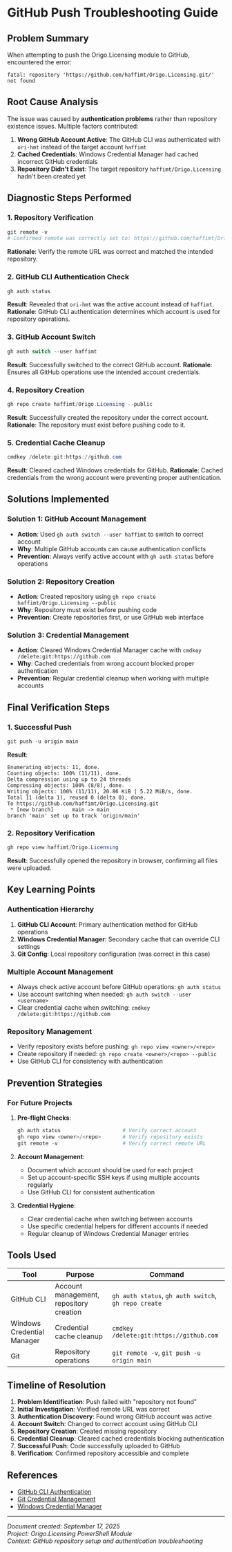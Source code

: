 # GitHub Push Troubleshooting Guide

## Problem Summary
When attempting to push the Origo.Licensing module to GitHub, encountered the error:
```
fatal: repository 'https://github.com/haffimt/Origo.Licensing.git/' not found
```

## Root Cause Analysis
The issue was caused by **authentication problems** rather than repository existence issues. Multiple factors contributed:

1. **Wrong GitHub Account Active**: The GitHub CLI was authenticated with `ori-hmt` instead of the target account `haffimt`
2. **Cached Credentials**: Windows Credential Manager had cached incorrect GitHub credentials
3. **Repository Didn't Exist**: The target repository `haffimt/Origo.Licensing` hadn't been created yet

## Diagnostic Steps Performed

### 1. Repository Verification
```powershell
git remote -v
# Confirmed remote was correctly set to: https://github.com/haffimt/Origo.Licensing.git
```
**Rationale**: Verify the remote URL was correct and matched the intended repository.

### 2. GitHub CLI Authentication Check
```powershell
gh auth status
```
**Result**: Revealed that `ori-hmt` was the active account instead of `haffimt`.
**Rationale**: GitHub CLI authentication determines which account is used for repository operations.

### 3. GitHub Account Switch
```powershell
gh auth switch --user haffimt
```
**Result**: Successfully switched to the correct GitHub account.
**Rationale**: Ensures all GitHub operations use the intended account credentials.

### 4. Repository Creation
```powershell
gh repo create haffimt/Origo.Licensing --public
```
**Result**: Successfully created the repository under the correct account.
**Rationale**: The repository must exist before pushing code to it.

### 5. Credential Cache Cleanup
```powershell
cmdkey /delete:git:https://github.com
```
**Result**: Cleared cached Windows credentials for GitHub.
**Rationale**: Cached credentials from the wrong account were preventing proper authentication.

## Solutions Implemented

### Solution 1: GitHub Account Management
- **Action**: Used `gh auth switch --user haffimt` to switch to correct account
- **Why**: Multiple GitHub accounts can cause authentication conflicts
- **Prevention**: Always verify active account with `gh auth status` before operations

### Solution 2: Repository Creation
- **Action**: Created repository using `gh repo create haffimt/Origo.Licensing --public`
- **Why**: Repository must exist before pushing code
- **Prevention**: Create repositories first, or use GitHub web interface

### Solution 3: Credential Management
- **Action**: Cleared Windows Credential Manager cache with `cmdkey /delete:git:https://github.com`
- **Why**: Cached credentials from wrong account blocked proper authentication
- **Prevention**: Regular credential cleanup when working with multiple accounts

## Final Verification Steps

### 1. Successful Push
```powershell
git push -u origin main
```
**Result**: 
```
Enumerating objects: 11, done.
Counting objects: 100% (11/11), done.
Delta compression using up to 24 threads
Compressing objects: 100% (8/8), done.
Writing objects: 100% (11/11), 20.86 KiB | 5.22 MiB/s, done.
Total 11 (delta 1), reused 0 (delta 0), done.
To https://github.com/haffimt/Origo.Licensing.git
 * [new branch]      main -> main
branch 'main' set up to track 'origin/main'
```

### 2. Repository Verification
```powershell
gh repo view haffimt/Origo.Licensing
```
**Result**: Successfully opened the repository in browser, confirming all files were uploaded.

## Key Learning Points

### Authentication Hierarchy
1. **GitHub CLI Account**: Primary authentication method for GitHub operations
2. **Windows Credential Manager**: Secondary cache that can override CLI settings
3. **Git Config**: Local repository configuration (was correct in this case)

### Multiple Account Management
- Always check active account before GitHub operations: `gh auth status`
- Use account switching when needed: `gh auth switch --user <username>`
- Clear credential cache when switching: `cmdkey /delete:git:https://github.com`

### Repository Management
- Verify repository exists before pushing: `gh repo view <owner>/<repo>`
- Create repository if needed: `gh repo create <owner>/<repo> --public`
- Use GitHub CLI for consistency with authentication

## Prevention Strategies

### For Future Projects
1. **Pre-flight Checks**:
   ```powershell
   gh auth status                    # Verify correct account
   gh repo view <owner>/<repo>       # Verify repository exists
   git remote -v                     # Verify correct remote URL
   ```

2. **Account Management**:
   - Document which account should be used for each project
   - Set up account-specific SSH keys if using multiple accounts regularly
   - Use GitHub CLI for consistent authentication

3. **Credential Hygiene**:
   - Clear credential cache when switching between accounts
   - Use specific credential helpers for different accounts if needed
   - Regular cleanup of Windows Credential Manager entries

## Tools Used

| Tool | Purpose | Command |
|------|---------|---------|
| GitHub CLI | Account management, repository creation | `gh auth status`, `gh auth switch`, `gh repo create` |
| Windows Credential Manager | Credential cache cleanup | `cmdkey /delete:git:https://github.com` |
| Git | Repository operations | `git remote -v`, `git push -u origin main` |

## Timeline of Resolution

1. **Problem Identification**: Push failed with "repository not found"
2. **Initial Investigation**: Verified remote URL was correct
3. **Authentication Discovery**: Found wrong GitHub account was active
4. **Account Switch**: Changed to correct account using GitHub CLI
5. **Repository Creation**: Created missing repository
6. **Credential Cleanup**: Cleared cached credentials blocking authentication
7. **Successful Push**: Code successfully uploaded to GitHub
8. **Verification**: Confirmed repository accessible and complete

## References

- [GitHub CLI Authentication](https://cli.github.com/manual/gh_auth)
- [Git Credential Management](https://git-scm.com/docs/gitcredentials)
- [Windows Credential Manager](https://docs.microsoft.com/en-us/windows-server/security/credentials-protection-and-management/credentials-manager)

---
*Document created: September 17, 2025*  
*Project: Origo.Licensing PowerShell Module*  
*Context: GitHub repository setup and authentication troubleshooting*